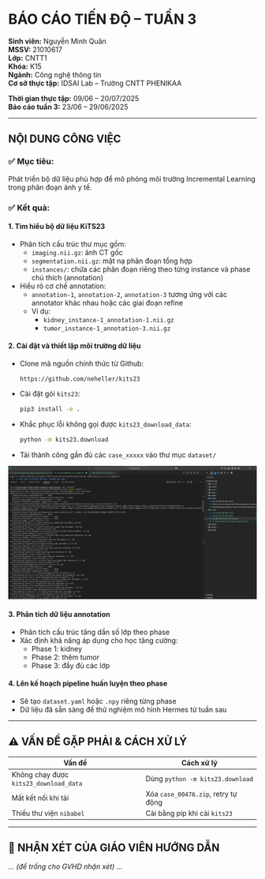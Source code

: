 
# BÁO CÁO TIẾN ĐỘ – TUẦN 3

**Sinh viên:** Nguyễn Minh Quân  
**MSSV:** 21010617  
**Lớp:** CNTT1  
**Khóa:** K15  
**Ngành:** Công nghệ thông tin  
**Cơ sở thực tập:** IDSAI Lab – Trường CNTT PHENIKAA  

**Thời gian thực tập:** 09/06 – 20/07/2025  
**Báo cáo tuần 3:** 23/06 – 29/06/2025  

---

## NỘI DUNG CÔNG VIỆC

### ✅ Mục tiêu:
Phát triển bộ dữ liệu phù hợp để mô phỏng môi trường Incremental Learning trong phân đoạn ảnh y tế.

### ✅ Kết quả:

#### 1. Tìm hiểu bộ dữ liệu KiTS23
- Phân tích cấu trúc thư mục gồm:
  - `imaging.nii.gz`: ảnh CT gốc
  - `segmentation.nii.gz`: mặt nạ phân đoạn tổng hợp
  - `instances/`: chứa các phân đoạn riêng theo từng instance và phase chú thích (annotation)
- Hiểu rõ cơ chế annotation:
  - `annotation-1`, `annotation-2`, `annotation-3` tương ứng với các annotator khác nhau hoặc các giai đoạn refine
  - Ví dụ:
    - `kidney_instance-1_annotation-1.nii.gz`
    - `tumor_instance-1_annotation-3.nii.gz`

#### 2. Cài đặt và thiết lập môi trường dữ liệu

- Clone mã nguồn chính thức từ Github:
  ```
  https://github.com/neheller/kits23
  ```

- Cài đặt gói `kits23`:
  ```bash
  pip3 install -e .
  ```

- Khắc phục lỗi không gọi được `kits23_download_data`:
  ```bash
  python -m kits23.download
  ```

- Tải thành công gần đủ các `case_xxxxx` vào thư mục `dataset/`

![Cài đặt và thiết lập môi trường dữ liệu](setup_and_establish_data.png)

#### 3. Phân tích dữ liệu annotation
- Phân tích cấu trúc tăng dần số lớp theo phase
- Xác định khả năng áp dụng cho học tăng cường:  
  - Phase 1: kidney  
  - Phase 2: thêm tumor  
  - Phase 3: đầy đủ các lớp

#### 4. Lên kế hoạch pipeline huấn luyện theo phase
- Sẽ tạo `dataset.yaml` hoặc `.npy` riêng từng phase
- Dữ liệu đã sẵn sàng để thử nghiệm mô hình Hermes từ tuần sau

---

## ⚠️ VẤN ĐỀ GẶP PHẢI & CÁCH XỬ LÝ

| Vấn đề                                 | Cách xử lý                                |
|----------------------------------------|--------------------------------------------|
| Không chạy được `kits23_download_data`| Dùng `python -m kits23.download`           |
| Mất kết nối khi tải                    | Xóa `case_00476.zip`, retry tự động        |
| Thiếu thư viện `nibabel`               | Cài bằng pip khi cài `kits23`              |

---

## 📌 NHẬN XÉT CỦA GIÁO VIÊN HƯỚNG DẪN

*… (để trống cho GVHD nhận xét) …*
